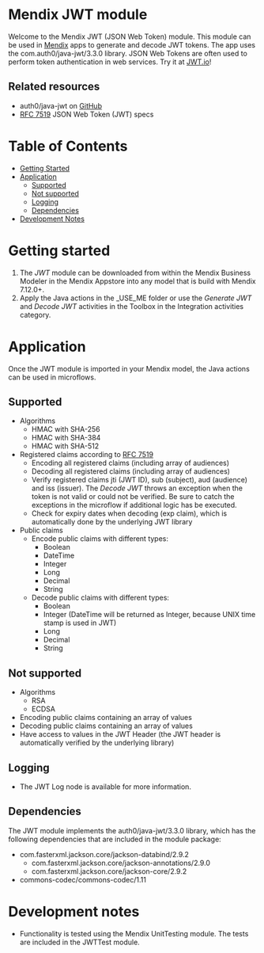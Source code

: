 # Mendix JWT module

Welcome to the Mendix JWT (JSON Web Token) module. This module can be used in [Mendix](http://www.mendix.com) apps to generate and decode JWT tokens. The app uses the com.auth0/java-jwt/3.3.0 library. JSON Web Tokens are often used to perform token authentication in web services. Try it at [JWT.io](https://jwt.io)!

## Related resources
* auth0/java-jwt on [GitHub](https://github.com/auth0/java-jwt/)
* [RFC 7519](https://tools.ietf.org/html/rfc7519) JSON Web Token (JWT) specs

# Table of Contents

* [Getting Started](#getting-started)
* [Application](#application)
	- [Supported](#supported)
	- [Not supported](#not-supported)
	- [Logging](#logging)
	- [Dependencies](#dependencies)
* [Development Notes](#development-notes)

# Getting started
1. The *JWT* module can be downloaded from within the Mendix Business Modeler in the Mendix Appstore into any model that is build with Mendix 7.12.0+.
2. Apply the Java actions in the _USE_ME folder or use the *Generate JWT* and *Decode JWT* activities in the Toolbox in the Integration activities category.

# Application
Once the JWT module is imported in your Mendix model, the Java actions can be used in microflows.

## Supported
* Algorithms
	- HMAC with SHA-256
	- HMAC with SHA-384
	- HMAC with SHA-512
* Registered claims according to [RFC 7519](https://tools.ietf.org/html/rfc7519)
	- Encoding all registered claims (including array of audiences)
	- Decoding all registered claims (including array of audiences)
	- Verify registered claims jti (JWT ID), sub (subject), aud (audience) and iss (issuer). The *Decode JWT* throws an exception when the token is not valid or could not be verified. Be sure to catch the exceptions in the microflow if additional logic has be executed.
	- Check for expiry dates when decoding (exp claim), which is automatically done by the underlying JWT library
* Public claims
	- Encode public claims with different types:
		- Boolean
		- DateTime
		- Integer
		- Long
		- Decimal
		- String
	- Decode public claims with different types:
		- Boolean
		- Integer (DateTime will be returned as Integer, because UNIX time stamp is used in JWT)
		- Long
		- Decimal
		- String

## Not supported
* Algorithms
	- RSA 
	- ECDSA
* Encoding public claims containing an array of values
* Decoding public claims containing an array of values
* Have access to values in the JWT Header (the JWT header is automatically verified by the underlying library)

## Logging
* The JWT Log node is available for more information.

## Dependencies
The JWT module implements the auth0/java-jwt/3.3.0 library, which has the following dependencies that are included in the module package:
* com.fasterxml.jackson.core/jackson-databind/2.9.2
	- com.fasterxml.jackson.core/jackson-annotations/2.9.0
	- com.fasterxml.jackson.core/jackson-core/2.9.2
* commons-codec/commons-codec/1.11

# Development notes
* Functionality is tested using the Mendix UnitTesting module. The tests are included in the JWTTest module.

 [1]: docs/logo.png
